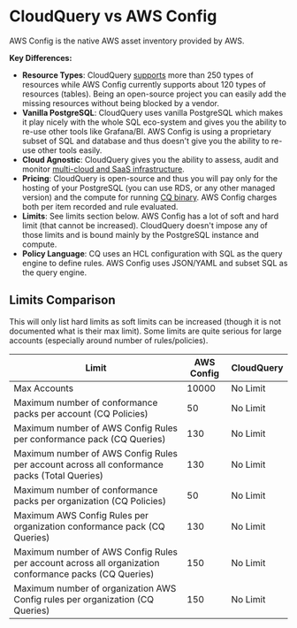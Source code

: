 # CloudQuery vs AWS Config

AWS Config is the native AWS asset inventory provided by AWS.

**Key Differences:**
- **Resource Types**: CloudQuery [supports](https://hub.cloudquery.io) more than 250 types of resources while AWS Config currently supports about 120 types of resources (tables). Being an open-source project you can easily add the missing resources without being blocked by a vendor.
- **Vanilla PostgreSQL**: CloudQuery uses vanilla PostgreSQL which makes it play nicely with the whole SQL eco-system and gives you the ability to re-use other tools like Grafana/BI. AWS Config is using a proprietary subset of SQL and database and thus doesn't give you the ability to re-use other tools easily.
- **Cloud Agnostic**: CloudQuery gives you the ability to assess, audit and monitor [multi-cloud and SaaS infrastructure](https://hub.cloudquery.io).
- **Pricing**: CloudQuery is open-source and thus you will pay only for the hosting of your PostgreSQL (you can use RDS, or any other managed version) and the compute for running [CQ binary](../deployment/helm-chart). AWS Config charges both per item recorded and rule evaluated.
- **Limits**: See limits section below. AWS Config has a lot of soft and hard limit (that cannot be increased). CloudQuery doesn't impose any of those limits and is bound mainly by the PostgreSQL instance and compute.
- **Policy Language**: CQ uses an HCL configuration with SQL as the query engine to define rules. AWS Config uses JSON/YAML and subset SQL as the query engine.


## Limits Comparison

This will only list hard limits as soft limits can be increased (though it is not documented what is their max limit). Some limits are quite serious for large accounts (especially around number of rules/policies).

| Limit       | AWS Config  | CloudQuery  | 
| ----------- | ----------- | ----------- |
| Max Accounts| 10000       | No Limit |
| Maximum number of conformance packs per account (CQ Policies)   | 50        | No Limit  |
| Maximum number of AWS Config Rules per conformance pack (CQ Queries)   | 130        | No Limit  |
| Maximum number of AWS Config Rules per account across all conformance packs (Total Queries)   | 130        | No Limit  |
| Maximum number of conformance packs per organization (CQ Policies)   | 50        | No Limit  |
| Maximum AWS Config Rules per organization conformance pack (CQ Queries)   | 130        | No Limit  |
| Maximum number of AWS Config Rules per account across all organization conformance packs (CQ Queries)   | 150        | No Limit  |
| Maximum number of organization AWS Config rules per organization (CQ Queries)   | 150        | No Limit  |